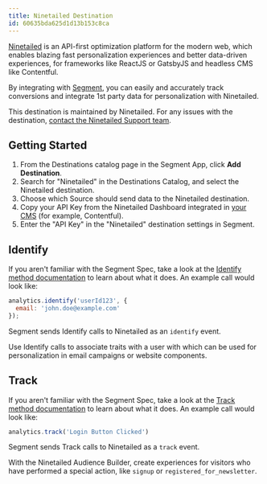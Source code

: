 ```yaml
---
title: Ninetailed Destination
id: 60635bda625d1d13b153c8ca
---
```


[Ninetailed](https://ninetailed.io/?utm_source=segment&utm_medium=docs&utm_campaign=partners) is an API-first optimization platform for the modern web, which enables blazing fast personalization experiences and better data-driven experiences, for frameworks like ReactJS or GatsbyJS and headless CMS like Contentful.

By integrating with [Segment](https://segment.com), you can easily and accurately track conversions and integrate 1st party data for personalization with Ninetailed.

This destination is maintained by Ninetailed. For any issues with the destination, [contact the Ninetailed Support team](mailto:support@ninetailed.io).

## Getting Started



1. From the Destinations catalog page in the Segment App, click **Add Destination**.
2. Search for "Ninetailed" in the Destinations Catalog, and select the Ninetailed destination.
3. Choose which Source should send data to the Ninetailed destination.
4. Copy your API Key from the Ninetailed Dashboard integrated in [your CMS](https://docs.ninetailed.io/account-and-setup/api-key?utm_source=segment&utm_medium=docs&utm_campaign=partners) (for example, Contentful).
5. Enter the "API Key" in the "Ninetailed" destination settings in Segment.

## Identify

If you aren't familiar with the Segment Spec, take a look at the [Identify method documentation](/docs/connections/spec/identify/) to learn about what it does. An example call would look like:

```js
analytics.identify('userId123', {
  email: 'john.doe@example.com'
});
```

Segment sends Identify calls to Ninetailed as an `identify` event. 

Use Identify calls to associate traits with a user with which can be used for personalization in email campaigns or website components.


## Track

If you aren't familiar with the Segment Spec, take a look at the [Track method documentation](/docs/connections/spec/track/) to learn about what it does. An example call would look like:

```js
analytics.track('Login Button Clicked')
```

Segment sends Track calls to Ninetailed as a `track` event. 

With the Ninetailed Audience Builder, create experiences for visitors who have performed a special action, like `signup` or `registered_for_newsletter`.